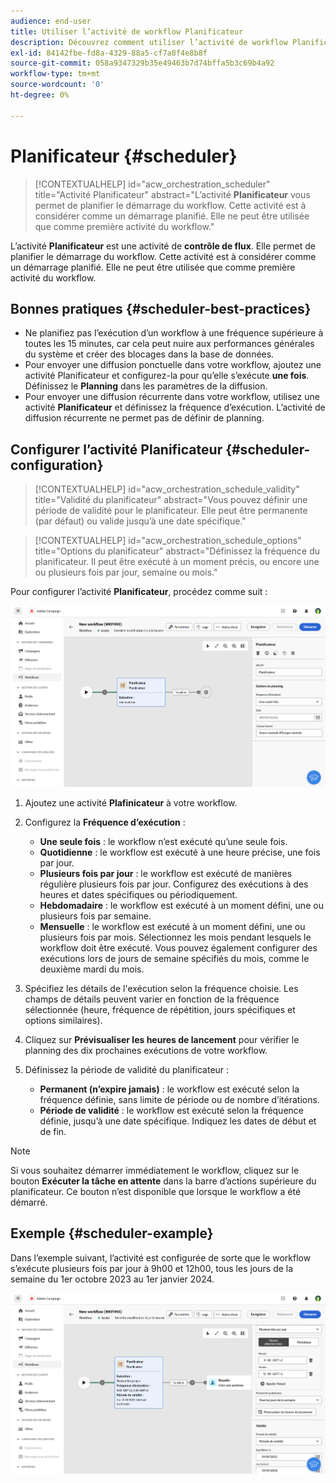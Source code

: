 ```yaml
---
audience: end-user
title: Utiliser l’activité de workflow Planificateur
description: Découvrez comment utiliser l’activité de workflow Planificateur.
exl-id: 84142fbe-fd8a-4329-88a5-cf7a8f4e8b8f
source-git-commit: 058a9347329b35e49463b7d74bffa5b3c69b4a92
workflow-type: tm+mt
source-wordcount: '0'
ht-degree: 0%

---
```


# Planificateur {#scheduler}

>[!CONTEXTUALHELP]
>id="acw_orchestration_scheduler"
>title="Activité Planificateur"
>abstract="L’activité **Planificateur** vous permet de planifier le démarrage du workflow. Cette activité est à considérer comme un démarrage planifié. Elle ne peut être utilisée que comme première activité du workflow."

L’activité **Planificateur** est une activité de **contrôle de flux**. Elle permet de planifier le démarrage du workflow. Cette activité est à considérer comme un démarrage planifié. Elle ne peut être utilisée que comme première activité du workflow.

## Bonnes pratiques {#scheduler-best-practices}

* Ne planifiez pas l’exécution d’un workflow à une fréquence supérieure à toutes les 15 minutes, car cela peut nuire aux performances générales du système et créer des blocages dans la base de données.
* Pour envoyer une diffusion ponctuelle dans votre workflow, ajoutez une activité Planificateur et configurez-la pour qu’elle s’exécute **une fois**. Définissez le **Planning** dans les paramètres de la diffusion.
* Pour envoyer une diffusion récurrente dans votre workflow, utilisez une activité **Planificateur** et définissez la fréquence d’exécution. L’activité de diffusion récurrente ne permet pas de définir de planning.

## Configurer l’activité Planificateur {#scheduler-configuration}

>[!CONTEXTUALHELP]
>id="acw_orchestration_schedule_validity"
>title="Validité du planificateur"
>abstract="Vous pouvez définir une période de validité pour le planificateur. Elle peut être permanente (par défaut) ou valide jusqu’à une date spécifique."

>[!CONTEXTUALHELP]
>id="acw_orchestration_schedule_options"
>title="Options du planificateur"
>abstract="Définissez la fréquence du planificateur. Il peut être exécuté à un moment précis, ou encore une ou plusieurs fois par jour, semaine ou mois."

Pour configurer l’activité **Planificateur**, procédez comme suit :

![Interface de configuration de l’activité Planificateur](../assets/workflow-scheduler.png)

1. Ajoutez une activité **Plafinicateur** à votre workflow.

1. Configurez la **Fréquence d’exécution** :

   * **Une seule fois** : le workflow n’est exécuté qu’une seule fois.
   * **Quotidienne** : le workflow est exécuté à une heure précise, une fois par jour.
   * **Plusieurs fois par jour** : le workflow est exécuté de manières régulière plusieurs fois par jour. Configurez des exécutions à des heures et dates spécifiques ou périodiquement.
   * **Hebdomadaire** : le workflow est exécuté à un moment défini, une ou plusieurs fois par semaine.
   * **Mensuelle** : le workflow est exécuté à un moment défini, une ou plusieurs fois par mois. Sélectionnez les mois pendant lesquels le workflow doit être exécuté. Vous pouvez également configurer des exécutions lors de jours de semaine spécifiés du mois, comme le deuxième mardi du mois.

1. Spécifiez les détails de l&#39;exécution selon la fréquence choisie. Les champs de détails peuvent varier en fonction de la fréquence sélectionnée (heure, fréquence de répétition, jours spécifiques et options similaires).

1. Cliquez sur **Prévisualiser les heures de lancement** pour vérifier le planning des dix prochaines exécutions de votre workflow.

1. Définissez la période de validité du planificateur :

   * **Permanent (n’expire jamais)** : le workflow est exécuté selon la fréquence définie, sans limite de période ou de nombre d’itérations.
   * **Période de validité** : le workflow est exécuté selon la fréquence définie, jusqu’à une date spécifique. Indiquez les dates de début et de fin.

>[!NOTE]
>Si vous souhaitez démarrer immédiatement le workflow, cliquez sur le bouton **Exécuter la tâche en attente** dans la barre d’actions supérieure du planificateur. Ce bouton n’est disponible que lorsque le workflow a été démarré.

## Exemple {#scheduler-example}

Dans l’exemple suivant, l’activité est configurée de sorte que le workflow s’exécute plusieurs fois par jour à 9h00 et 12h00, tous les jours de la semaine du 1er octobre 2023 au 1er janvier 2024.

![Exemple de configuration d’une activité Planificateur](../assets/workflow-scheduler2.png)

